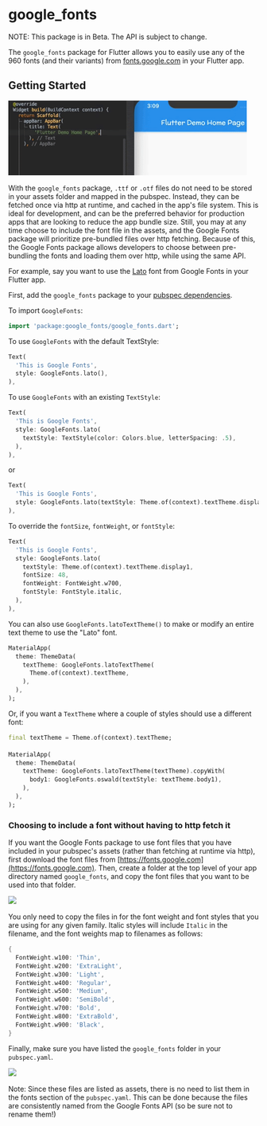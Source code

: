 # google_fonts

NOTE: This package is in Beta. The API is subject to change.

The `google_fonts` package for Flutter allows you to easily use any of the 960 fonts
(and their variants) from [fonts.google.com](https://fonts.google.com/) in your Flutter app.

## Getting Started

![](https://raw.githubusercontent.com/material-components/material-components-flutter-experimental/master/google_fonts/main.gif)

With the `google_fonts` package, `.ttf` or `.otf` files do not need to be stored in your assets folder and mapped in
the pubspec. Instead, they can be fetched once via http at runtime, and cached in the app's file system. This is ideal for development, and can be the preferred behavior for production apps that
are looking to reduce the app bundle size. Still, you may at any time choose to include the font file in the assets, and the Google Fonts package will prioritize pre-bundled files over http fetching. 
Because of this, the Google Fonts package allows developers to choose between pre-bundling the fonts and loading them over http, while using the same API.

For example, say you want to use the [Lato](https://fonts.google.com/specimen/Lato) font from Google Fonts in your Flutter app.

First, add the `google_fonts` package to your [pubspec dependencies](https://pub.dev/packages/google_fonts#-installing-tab-).

To import `GoogleFonts`:

```dart
import 'package:google_fonts/google_fonts.dart';
```

To use `GoogleFonts` with the default TextStyle:

```dart
Text(
  'This is Google Fonts',
  style: GoogleFonts.lato(),
),
```

To use `GoogleFonts` with an existing `TextStyle`:

```dart
Text(
  'This is Google Fonts',
  style: GoogleFonts.lato(
    textStyle: TextStyle(color: Colors.blue, letterSpacing: .5),
  ),
),
```

or

```dart
Text(
  'This is Google Fonts',
  style: GoogleFonts.lato(textStyle: Theme.of(context).textTheme.display1),
),
```

To override the `fontSize`, `fontWeight`, or `fontStyle`:

```dart
Text(
  'This is Google Fonts',
  style: GoogleFonts.lato(
    textStyle: Theme.of(context).textTheme.display1,
    fontSize: 48,
    fontWeight: FontWeight.w700,
    fontStyle: FontStyle.italic,
  ),
),
```

You can also use `GoogleFonts.latoTextTheme()` to make or modify an entire text theme to use the "Lato" font.

```dart
MaterialApp(
  theme: ThemeData(
    textTheme: GoogleFonts.latoTextTheme(
      Theme.of(context).textTheme,
    ),
  ),
);
```

Or, if you want a `TextTheme` where a couple of styles should use a different font:

```dart
final textTheme = Theme.of(context).textTheme;

MaterialApp(
  theme: ThemeData(
    textTheme: GoogleFonts.latoTextTheme(textTheme).copyWith(
      body1: GoogleFonts.oswald(textStyle: textTheme.body1),
    ),
  ),
);
```

### Choosing to include a font without having to http fetch it

If you want the Google Fonts package to use font files that you have included in your pubspec's
assets (rather than fetching at runtime via http), first download the font files from 
[https://fonts.google.com](https://fonts.google.com). Then, create a folder at the top level of 
your app directory named `google_fonts`, and copy the font files that you want to be used into that folder.

![](https://raw.githubusercontent.com/material-components/material-components-flutter-experimental/master/google_fonts/google_fonts_folder.png)

You only need to copy the files in for the font weight and font styles that you are using for any
given family. Italic styles will include `Italic` in the filename, and the font weights map to 
filenames as follows:

```dart
{
  FontWeight.w100: 'Thin',
  FontWeight.w200: 'ExtraLight',
  FontWeight.w300: 'Light',
  FontWeight.w400: 'Regular',
  FontWeight.w500: 'Medium',
  FontWeight.w600: 'SemiBold',
  FontWeight.w700: 'Bold',
  FontWeight.w800: 'ExtraBold',
  FontWeight.w900: 'Black',
}
```

Finally, make sure you have listed the `google_fonts` folder in your `pubspec.yaml`.

![](https://raw.githubusercontent.com/material-components/material-components-flutter-experimental/master/google_fonts/google_fonts_pubspec_assets.png)

Note: Since these files are listed as assets, there is no need to list them in the fonts section
of the `pubspec.yaml`. This can be done because the files are consistently named from the Google Fonts API
(so be sure not to rename them!)